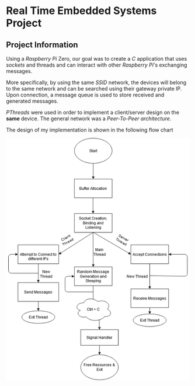 # Real Time Embedded Systems Project

## Project Information

Using a *Raspberry Pi* Zero, our goal was to create a *C* application that uses *sockets* and threads and can interact with other *Raspberry Pi*'s exchanging messages.

More specifically, by using the same *SSID* network, the devices will belong to the same network and can be searched using their gateway private IP. Upon connection, a message queue is used to store received and generated messages.

*PThreads* were used in order to implement a client/server design on the **same** device. The general network was a *Peer-To-Peer architecture*.

The design of my implementation is shown in the following flow chart

![Flow Chart](./Asset/fchart.png)